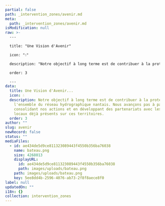 ```yaml
---
partial: false
path: _intervention_zones/avenir.md
meta:
  path: _intervention_zones/avenir.md
isModification: null
raw: >-
  ---

  title: "Une Vision d'Avenir"

  icon: "💧"

  description: "Notre objectif à long terme est de contribuer à la protection de l'ensemble du réseau hydrographique nantais. Nous avançons pas à pas, en consolidant nos actions et en développant des partenariats avec les acteurs locaux déjà présents sur ces territoires."

  order: 3

  --- 
data:
  title: Une Vision d'Avenir...
  icon: 💧
  description: Notre objectif à long terme est de contribuer à la protection de
    l'ensemble du réseau hydrographique nantais. Nous avançons pas à pas, en
    consolidant nos actions et en développant des partenariats avec les acteurs
    locaux déjà présents sur ces territoires.
  order: 3
author: ""
slug: avenir
newRecord: false
status: ""
mediaFiles:
  - id: ae434de5d9ce811323089443f4550b356ba76038
    name: bateau.png
    size: 4268013
    displayURL:
      id: ae434de5d9ce811323089443f4550b356ba76038
      path: images/uploads/bateau.png
    path: images/uploads/bateau.png
    key: 5ee8dd4b-2596-4076-ab73-2f8f8aece8f0
label: null
updatedOn: ""
i18n: {}
collection: intervention_zones
---
```

